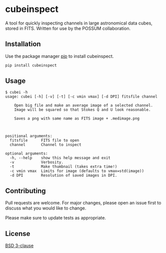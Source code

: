 # cubeinspect

A tool for quickly inspecting channels in large astronomical data cubes, stored in FITS. Written for use by the POSSUM collaboration.


## Installation

Use the package manager [pip](https://pypi.org/) to install cubeinspect.

```bash
pip install cubeinspect
```

## Usage

```
$ cubei -h
usage: cubei [-h] [-v] [-t] [-c vmin vmax] [-d DPI] fitsfile channel

    Open big file and make an average image of a selected channel.
    Image will be squared so that Stokes Q and U look reasonable.

    Saves a png with same name as FITS image + .medimage.png



positional arguments:
  fitsfile      FITS file to open
  channel       Channel to inspect

optional arguments:
  -h, --help    show this help message and exit
  -v            Verbosity.
  -t            Make thumbnail (takes extra time!)
  -c vmin vmax  Limits for image (defaults to vmax=std(image))
  -d DPI        Resolution of saved images in DPI.
```

## Contributing
Pull requests are welcome. For major changes, please open an issue first to discuss what you would like to change.

Please make sure to update tests as appropriate.

## License
[BSD 3-clause](https://choosealicense.com/licenses/bsd-3-clause/)